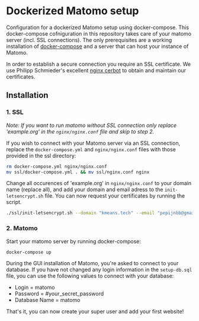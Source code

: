 # Dockerized Matomo setup
Configuration for a dockerized Matomo setup using docker-compose. This docker-compose cofniguration in this repository takes care of your matomo server (incl. SSL connections). The only prerequisites are a working installation of [docker-compose]() and a server that can host your instance of Matomo.

In order to establish a secure connection you require an SSL certificate. We use Philipp Schmieder's excellent [nginx cerbot](https://github.com/wmnnd/nginx-certbot) to obtain and maintain our certificates.

## Installation

### 1. SSL
_Note: If you want to run matomo without SSL connection only replace 'example.org' in the `nginx/nginx.conf` file and skip to step 2._

If you wish to connect with your Matomo server via an SSL connection, replace the `docker-compose.yml` and `nginx/nginx.conf` files with those provided in the ssl directory:

```bash
rm docker-compose.yml nginx/nginx.conf
mv ssl/docker-compose.yml . && mv ssl/nginx.conf nginx
```

Change all occurences of 'example.org' in `nginx/nginx.conf` to your domain name (replace all), and add your domain and email adress to the `init-letsencrypt.sh` file. You can now request your certificates by running the script.

```bash
./ssl/init-letsencrypt.sh --domain "kmeans.tech" --email "pepijnbb@gmail.com" --staging
```

### 2. Matomo
Start your matomo server by running docker-compose:

```bash
docker-compose up
```

During the GUI installation of Matomo, you're asked to connect to your database. If you have not changed any login information in the `setup-db.sql` file, you can use the following values to connect with your database:

* Login = matomo
* Password = #your_secret_password
* Database Name = matomo

That's it, you can now create your super user and add your first website!